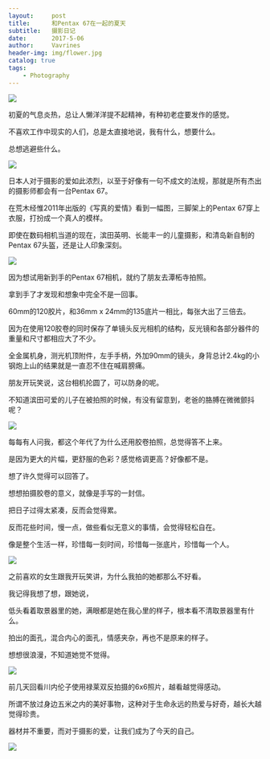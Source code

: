 ```yaml
---
layout:     post
title:      和Pentax 67在一起的夏天
subtitle:   摄影日记
date:       2017-5-06
author:     Vavrines
header-img: img/flower.jpg
catalog: true
tags:
    - Photography
---
```


![](https://ws3.sinaimg.cn/large/006tNc79gy1fno50kr4wzj31kw1xhnpi.jpg)

初夏的气息炎热，总让人懒洋洋提不起精神，有种初老症要发作的感觉。

不喜欢工作中现实的人们，总是太直接地说，我有什么，想要什么。

总想逃避些什么。

![](https://ws2.sinaimg.cn/large/006tNc79gy1fno50e1f75j31kw1alqva.jpg)

日本人对于摄影的爱如此浓烈，以至于好像有一句不成文的法规，那就是所有杰出的摄影师都会有一台Pentax 67。

在荒木经惟2011年出版的《写真的爱情》看到一幅图，三脚架上的Pentax 67穿上衣服，打扮成一个真人的模样。

即使在数码相机当道的现在，滨田英明、长能丰一的儿童摄影，和清岛新自制的Pentax 67头盔，还是让人印象深刻。

![](https://ws1.sinaimg.cn/large/006tNc79gy1fno50f6l1bj31kw1alqva.jpg)

因为想试用新到手的Pentax 67相机，就约了朋友去潭柘寺拍照。

拿到手了才发现和想象中完全不是一回事。

60mm的120胶片，和36mm x 24mm的135底片一相比，每张大出了三倍去。

因为在使用120胶卷的同时保存了单镜头反光相机的结构，反光镜和各部分器件的重量和尺寸都相应大了不少。

全金属机身，测光机顶附件，左手手柄，外加90mm的镜头，身背总计2.4kg的小钢炮上山的结果就是一直忍不住在喊肩膀痛。

朋友开玩笑说，这台相机抡圆了，可以防身的呢。

不知道滨田可爱的儿子在被拍照的时候，有没有留意到，老爸的胳膊在微微颤抖呢？

![](https://ws1.sinaimg.cn/large/006tNc79gy1fno50gq57uj31kw1cr4qx.jpg)

每每有人问我，都这个年代了为什么还用胶卷拍照，总觉得答不上来。

是因为更大的片幅，更舒服的色彩？感觉格调更高？好像都不是。

想了许久觉得可以回答了。

想想拍摄胶卷的意义，就像是手写的一封信。

把日子过得太紧凑，反而会觉得累。

反而花些时间，慢一点，做些看似无意义的事情，会觉得轻松自在。

像是整个生活一样，珍惜每一刻时间，珍惜每一张底片，珍惜每一个人。

![](https://ws1.sinaimg.cn/large/006tNc79gy1fno50jhavxj31kw1uee88.jpg)

之前喜欢的女生跟我开玩笑讲，为什么我拍的她都那么不好看。

我记得我想了想，跟她说，

低头看着取景器里的她，满眼都是她在我心里的样子，根本看不清取景器里有什么。

拍出的面孔，混合内心的面孔，情感夹杂，再也不是原来的样子。

想想很浪漫，不知道她觉不觉得。

![](https://ws3.sinaimg.cn/large/006tNc79gy1fno50i6wwlj31kw1alb2i.jpg)

前几天回看川内伦子使用禄莱双反拍摄的6x6照片，越看越觉得感动。

所谓不放过身边五米之内的美好事物，这种对于生命永远的热爱与好奇，越长大越觉得珍贵。

器材并不重要，而对于摄影的爱，让我们成为了今天的自己。

![](https://ws3.sinaimg.cn/large/006tNc79gy1fno50metxpj31kw1xhkju.jpg)

